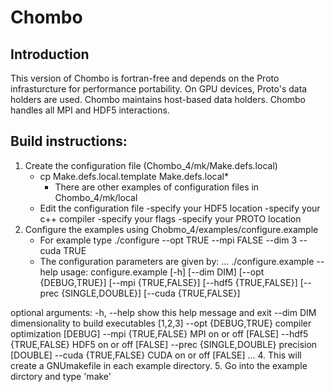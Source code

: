 # Chombo

## Introduction
This version of Chombo is fortran-free and depends on the Proto infrasturcture  for performance portability.
On GPU devices, Proto's data holders are used.  Chombo maintains host-based data holders.   Chombo 
handles all MPI and HDF5 interactions.

## Build instructions:
1. Create the configuration file (Chombo_4/mk/Make.defs.local)
   - cp Make.defs.local.template Make.defs.local*
     - There are other examples of configuration files in Chombo_4/mk/local
   - Edit the configuration file 
     -specify your HDF5 location
     -specify your c++ compiler
     -specify your flags
     -specify your PROTO location
3. Configure the examples using Chobmo_4/examples/configure.example
   - For example type ./configure --opt TRUE --mpi  FALSE --dim 3 --cuda TRUE
   - The configuration parameters are given by:
...
<unix prompt>  ./configure.example --help
usage: configure.example [-h] [--dim DIM] [--opt {DEBUG,TRUE}] [--mpi {TRUE,FALSE}] [--hdf5 {TRUE,FALSE}] [--prec {SINGLE,DOUBLE}] [--cuda {TRUE,FALSE}]

optional arguments:
  -h, --help              show this help message and exit
  --dim DIM               dimensionality to build executables [1,2,3]
  --opt {DEBUG,TRUE}      compiler optimization [DEBUG]
  --mpi {TRUE,FALSE}      MPI on or off [FALSE]
  --hdf5 {TRUE,FALSE}     HDF5 on or off [FALSE]
  --prec {SINGLE,DOUBLE}  precision [DOUBLE]
  --cuda {TRUE,FALSE}     CUDA on or off [FALSE]
...
4.  This will create a GNUmakefile in each example directory.
5.  Go into the example dirctory and type 'make'
